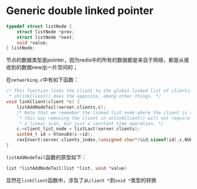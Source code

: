 # Generic double linked pointer

```C
typedef struct listNode {
    struct listNode *prev;
    struct listNode *next;
    void *value;
} listNode;
```

节点的数据类型是pointer，因为redis中的所有的数据都是来自于网络，都是从接收到的数据new出一片空间的；

在`networking.c`中有如下函数：
```C
/* This function links the client to the global linked list of clients.
 * unlinkClient() does the opposite, among other things. */
void linkClient(client *c) {
    listAddNodeTail(server.clients,c);
    /* Note that we remember the linked list node where the client is stored,
     * this way removing the client in unlinkClient() will not require
     * a linear scan, but just a constant time operation. */
    c->client_list_node = listLast(server.clients);
    uint64_t id = htonu64(c->id);
    raxInsert(server.clients_index,(unsigned char*)&id,sizeof(id),c,NULL);
}
```

`listAddNodeTail`函数的原型如下：

```C
list *listAddNodeTail(list *list, void *value)
```
显然在`linkClient`函数中，涉及了从`client *`到`void *`类型的转换